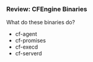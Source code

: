 ### Review: CFEngine Binaries

What do these binaries do?

- cf-agent
- cf-promises
- cf-execd
- cf-serverd
